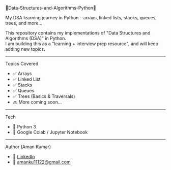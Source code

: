  🐍Data-Structures-and-Algorithms-Python🐍

My DSA learning journey in Python – arrays, linked lists, stacks, queues, trees, and more...  

This repository contains my implementations of "Data Structures and Algorithms (DSA)" in Python.  
I am building this as a "learning + interview prep resource", and will keep adding new topics.  

---

 Topics Covered  
- ✅ Arrays  
- ✅ Linked List  
- ✅ Stacks  
- ✅ Queues  
- ✅ Trees (Basics & Traversals)  
- 🔜 More coming soon...  

---

 Tech  
- 🐍 Python 3  
- 📓 Google Colab / Jupyter Notebook  

---

 Author (Aman Kumar)  
- 🔗 [LinkedIn](https://www.linkedin.com/in/aman-kumar-326065263/)  
- 📧 amanku11122@gmail.com  

